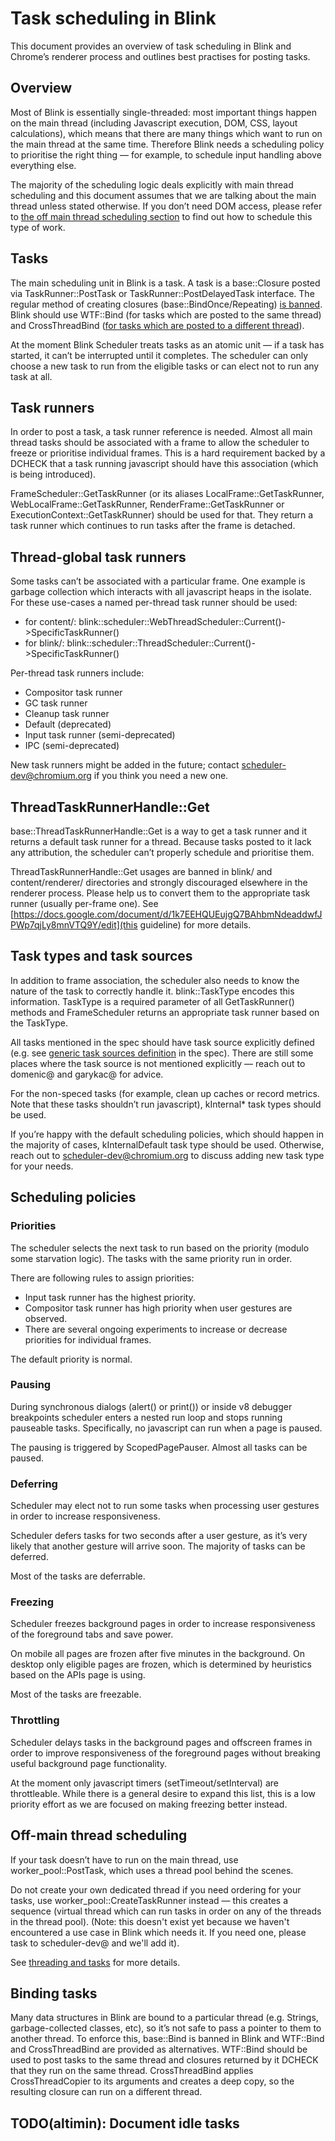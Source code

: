 # Task scheduling in Blink

This document provides an overview of task scheduling in Blink and Chrome’s
renderer process and outlines best practises for posting tasks.

## Overview
Most of Blink is essentially single-threaded: most important things happen
on the main thread (including Javascript execution, DOM, CSS, layout calculations),
which means that there are many things which want to run on the main thread
at the same time. Therefore Blink needs a scheduling policy to prioritise
the right thing — for example, to schedule input handling above everything else.

The majority of the scheduling logic deals explicitly with main thread
scheduling and this document assumes that we are talking about the main thread
unless stated otherwise. If you don’t need DOM access, please refer to
[the off main thread scheduling section](#off-main-thread-scheduling)
to find out how to schedule this type of work.

## Tasks

The main scheduling unit in Blink is a task. A task is a base::Closure posted via
TaskRunner::PostTask or TaskRunner::PostDelayedTask interface. The regular method of
creating closures (base::BindOnce/Repeating) [is banned](#binding-tasks).
Blink should use WTF::Bind (for tasks which are posted to the same thread) and
CrossThreadBind
([for tasks which are posted to a different thread](#off-main-thread-scheduling)).

At the moment Blink Scheduler treats tasks as an atomic unit — if a task has started,
it can’t be interrupted until it completes. The scheduler can only choose a new task
to run from the eligible tasks or can elect not to run any task at all.

## Task runners

In order to post a task, a task runner reference is needed. Almost all main
thread tasks should be associated with a frame to allow the scheduler to freeze
or prioritise individual frames. This is a hard requirement backed by a DCHECK
that a task running javascript should have this association
(which is being introduced).

FrameScheduler::GetTaskRunner (or its aliases LocalFrame::GetTaskRunner,
WebLocalFrame::GetTaskRunner, RenderFrame::GetTaskRunner or
ExecutionContext::GetTaskRunner) should be used for that. They return a task runner
which continues to run tasks after the frame is detached.


## Thread-global task runners

Some tasks can’t be associated with a particular frame. One example is garbage
collection which interacts with all javascript heaps in the isolate. For these use-cases
a named per-thread task runner should be used:
- for content/: blink::scheduler::WebThreadScheduler::Current()->SpecificTaskRunner()
- for blink/: blink::scheduler::ThreadScheduler::Current()->SpecificTaskRunner()

Per-thread task runners include:
- Compositor task runner
- GC task runner
- Cleanup task runner
- Default (deprecated)
- Input task runner (semi-deprecated)
- IPC (semi-deprecated)

New task runners might be added in the future; contact scheduler-dev@chromium.org
if you think you need a new one.

## ThreadTaskRunnerHandle::Get

base::ThreadTaskRunnerHandle::Get is a way to get a task runner and
it returns a default task runner for a thread. Because tasks posted to it
lack any attribution, the scheduler can’t properly schedule and prioritise them.

ThreadTaskRunnerHandle::Get usages are banned in blink/ and content/renderer/
directories and strongly discouraged elsewhere in the renderer process.
Please help us to convert them to the appropriate task runner
(usually per-frame one). See
[https://docs.google.com/document/d/1k7EEHQUEujgQ7BAhbmNdeaddwfJPWp7qjLy8mnVTQ9Y/edit](this guideline)
for more details.


## Task types and task sources

In addition to frame association, the scheduler also needs to know the nature
of the task to correctly handle it. blink::TaskType encodes this information.
TaskType is a required parameter of all GetTaskRunner() methods and FrameScheduler
returns an appropriate task runner based on the TaskType.

All tasks mentioned in the spec should have task source explicitly defined
(e.g. see [generic task sources definition](https://html.spec.whatwg.org/C/#generic-task-sources)
in the spec). There are still some places where the task source is not mentioned
explicitly — reach out to domenic@ and garykac@ for advice.

For the non-speced tasks (for example, clean up caches or record metrics.
Note that these tasks shouldn’t run javascript), kInternal\* task types should be used.

If you’re happy with the default scheduling policies, which should happen in the
majority of cases, kInternalDefault task type should be used. Otherwise, reach out to
scheduler-dev@chromium.org to discuss adding new task type for your needs.

## Scheduling policies

### Priorities

The scheduler selects the next task to run based on the priority
(modulo some starvation logic). The tasks with the same priority run in order.

There are following rules to assign priorities:
- Input task runner has the highest priority.
- Compositor task runner has high priority when user gestures are observed.
- There are several ongoing experiments to increase or decrease priorities for individual frames.

The default priority is normal.

### Pausing

During synchronous dialogs (alert() or print()) or inside v8 debugger
breakpoints scheduler enters a nested run loop and stops running pauseable tasks.
Specifically, no javascript can run when a page is paused.

The pausing is triggered by ScopedPagePauser. Almost all tasks can be paused.

### Deferring

Scheduler may elect not to run some tasks when processing user gestures
in order to increase responsiveness.

Scheduler defers tasks for two seconds after a user gesture, as it’s very likely
that another gesture will arrive soon. The majority of tasks can be deferred.

Most of the tasks are deferrable.

### Freezing

Scheduler freezes background pages in order to increase responsiveness of
the foreground tabs and save power.

On mobile all pages are frozen after five minutes in the background.
On desktop only eligible pages are frozen, which is determined by heuristics
based on the APIs page is using.

Most of the tasks are freezable.

### Throttling

Scheduler delays tasks in the background pages and offscreen frames in order
to improve responsiveness of the foreground pages without breaking
useful background page functionality.

At the moment only javascript timers (setTimeout/setInterval) are throttleable.
While there is a general desire to expand this list, this is a low priority effort
as we are focused on making freezing better instead.

## Off-main thread scheduling

If your task doesn’t have to run on the main thread, use
worker_pool::PostTask, which uses a thread pool
behind the scenes.

Do not create your own dedicated thread if you need ordering for your tasks,
use worker_pool::CreateTaskRunner instead —
this creates a sequence (virtual thread which can run tasks in order on
any of the threads in the thread pool).
(Note: this doesn't exist yet because we haven't encountered a use case in Blink
which needs it. If you need one, please task to scheduler-dev@ and we'll add it).

See [threading and tasks](../../../../../docs/threading_and_tasks.md) for
more details.

## Binding tasks

Many data structures in Blink are bound to a particular thread (e.g. Strings,
garbage-collected classes, etc), so it’s not safe to pass a pointer to them to
another thread. To enforce this, base::Bind is banned in Blink and WTF::Bind
and CrossThreadBind are provided as alternatives. WTF::Bind should be used
to post tasks to the same thread and closures returned by it DCHECK that
they run on the same thread. CrossThreadBind applies CrossThreadCopier
to its arguments and creates a deep copy, so the resulting closure can run
on a different thread.


## TODO(altimin): Document idle tasks

